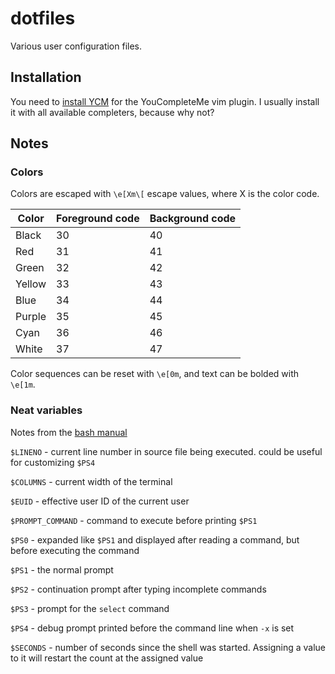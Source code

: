 dotfiles
========

Various user configuration files.

Installation
------------

You need to [install YCM](https://github.com/ycm-core/YouCompleteMe#full-installation-guide)
for the YouCompleteMe vim plugin. I usually install it with all available
completers, because why not?

Notes
-----

### Colors

Colors are escaped with `\e[Xm\[` escape values, where X is the color code.

| Color  | Foreground code | Background code |
|--------|-----------------|-----------------|
| Black  | 30              | 40              |
| Red    | 31              | 41              |
| Green  | 32              | 42              |
| Yellow | 33              | 43              |
| Blue   | 34              | 44              |
| Purple | 35              | 45              |
| Cyan   | 36              | 46              |
| White  | 37              | 47              |

Color sequences can be reset with `\e[0m`, and text can be bolded with `\e[1m`.

### Neat variables
Notes from the [bash manual](https://www.gnu.org/software/bash/manual/html_node/Bash-Variables.html)

`$LINENO` - current line number in source file being executed. could be useful
for customizing `$PS4`

`$COLUMNS` - current width of the terminal

`$EUID` - effective user ID of the current user

`$PROMPT_COMMAND` - command to execute before printing `$PS1`

`$PS0` - expanded like `$PS1` and displayed after reading a command, but before
executing the command

`$PS1` - the normal prompt

`$PS2` - continuation prompt after typing incomplete commands

`$PS3` - prompt for the `select` command

`$PS4` - debug prompt printed before the command line when `-x` is set

`$SECONDS` - number of seconds since the shell was started. Assigning a value
to it will restart the count at the assigned value
